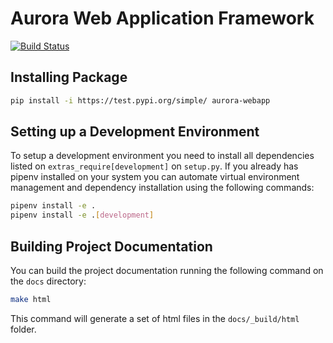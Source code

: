 Aurora Web Application Framework
================================
[![Build Status](https://travis-ci.org/yeiniel/aurora-webapp.svg?branch=master)](https://travis-ci.org/yeiniel/aurora-webapp)

## Installing Package

```bash
pip install -i https://test.pypi.org/simple/ aurora-webapp
```

## Setting up a Development Environment

To setup a development environment you need to install all dependencies listed
on `extras_require[development]` on `setup.py`. If you already has pipenv 
installed on your system you can automate virtual environment management and
dependency installation using the following commands:

```bash
pipenv install -e .
pipenv install -e .[development]
```

## Building Project Documentation

You can build the project documentation running the following command on the
`docs` directory:

```bash
make html
```

This command will generate a set of html files in the `docs/_build/html` 
folder.